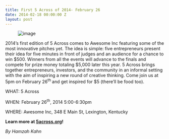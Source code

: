```yaml
---
title: First 5 Across of 2014- February 26
date: 2014-02-18 00:00:00 Z
layout: post
---
```

 
<p><figure class="tmblr-full" data-orig-height="155" data-orig-width="500" data-orig-src="https://66.media.tumblr.com/37769533a83a64119859db11d901becf/tumblr_inline_n17qju0Jtr1spm8pc.png"><img alt="image" src="https://66.media.tumblr.com/238888da32f07dd4d0eb4bbf455339e8/tumblr_inline_pk07tuu0Gr1spm8pc_540.png" data-orig-height="155" data-orig-width="500" data-orig-src="https://66.media.tumblr.com/37769533a83a64119859db11d901becf/tumblr_inline_n17qju0Jtr1spm8pc.png"/></figure></p>

<p></p>
<p>2014’s first edition of 5 Across comes to Awesome Inc featuring some of the most innovative pitches yet. The idea is simple: five entrepreneurs present their idea for five minutes in front of judges and an audience for a chance to win $500. Winners from all the events will advance to the finals and compete for prize money totaling $5,000 later this year. 5 Across brings together entrepreneurs, investors, and the community in an informal setting with the aim of inspiring a new round of creative thinking. Come join us at 5pm on February 26<sup>th </sup>and get inspired for $5 (there’ll be food too).</p>

<p></p>
<p>WHAT: 5 Across </p>
<p>WHEN: February 26<sup>th</sup>, 2014 5:00-6:30pm</p>
<p>WHERE: Awesome Inc, 348 E Main St, Lexington, Kentucky </p>
<p><strong>Learn more at <a href="http://5across.org" target="_blank">5across.org</a>!</strong></p>

<p><em>By Hamzah Kahn</em></p>
